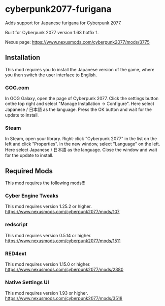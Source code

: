 # cyberpunk2077-furigana
Adds support for Japanese furigana for Cyberpunk 2077.

Built for Cyberpunk 2077 version 1.63 hotfix 1.

Nexus page: https://www.nexusmods.com/cyberpunk2077/mods/3775


## Installation
This mod requires you to install the Japanese version of the game, where you then switch the user interface to English.


### GOG.com
In GOG Galaxy, open the page of Cyberpunk 2077. Click the settings button onthe top right and select "Manage Installation -> Configure". Here select Japanese / 日本語 as the language. Press the OK button and wait for the update to install.


### Steam
In Steam, open your library. Right-click "Cyberpunk 2077" in the list on the left and click "Properties". In the new window, select "Language" on the left. Here select Japanese / 日本語 as the language. Close the window and wait for the update to install.


## Required Mods
This mod requires the following mods!!!


### Cyber Engine Tweaks
This mod requires version 1.25.2 or higher.<br/>
https://www.nexusmods.com/cyberpunk2077/mods/107


### redscript
This mod requires version 0.5.14 or higher.<br/>
https://www.nexusmods.com/cyberpunk2077/mods/1511


### RED4ext
This mod requires version 1.15.0 or higher.<br/>
https://www.nexusmods.com/cyberpunk2077/mods/2380


### Native Settings UI
This mod requires version 1.93 or higher.<br/>
https://www.nexusmods.com/cyberpunk2077/mods/3518
